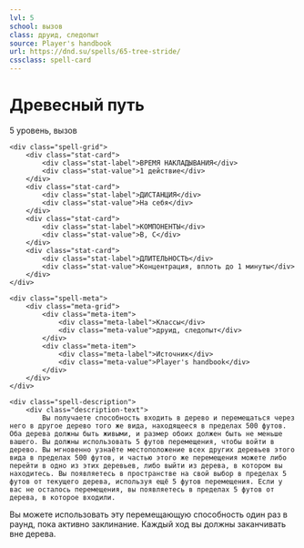 ```yaml
---
lvl: 5
school: вызов
class: друид, следопыт
source: Player's handbook
url: https://dnd.su/spells/65-tree-stride/
cssclass: spell-card
---
```


<div class="spell-container">
    <div class="spell-header">
        <h1 class="spell-name">Древесный путь</h1>
        <div class="spell-level">5 уровень, вызов</div>
    </div>
    
    <div class="spell-grid">
        <div class="stat-card">
            <div class="stat-label">ВРЕМЯ НАКЛАДЫВАНИЯ</div>
            <div class="stat-value">1 действие</div>
        </div>
        <div class="stat-card">
            <div class="stat-label">ДИСТАНЦИЯ</div>
            <div class="stat-value">На себя</div>
        </div>
        <div class="stat-card">
            <div class="stat-label">КОМПОНЕНТЫ</div>
            <div class="stat-value">В, С</div>
        </div>
        <div class="stat-card">
            <div class="stat-label">ДЛИТЕЛЬНОСТЬ</div>
            <div class="stat-value">Концентрация, вплоть до 1 минуты</div>
        </div>
    </div>
    
    <div class="spell-meta">
        <div class="meta-grid">
            <div class="meta-item">
                <div class="meta-label">Классы</div>
                <div class="meta-value">друид, следопыт</div>
            </div>
            <div class="meta-item">
                <div class="meta-label">Источник</div>
                <div class="meta-value">Player's handbook</div>
            </div>
        </div>
    </div>
    
    <div class="spell-description">
        <div class="description-text">
            Вы получаете способность входить в дерево и перемещаться через него в другое дерево того же вида, находящееся в пределах 500 футов. Оба дерева должны быть живыми, и размер обоих должен быть не меньше вашего. Вы должны использовать 5 футов перемещения, чтобы войти в дерево. Вы мгновенно узнаёте местоположение всех других деревьев этого вида в пределах 500 футов, и частью этого же перемещения можете либо перейти в одно из этих деревьев, либо выйти из дерева, в котором вы находитесь. Вы появляетесь в пространстве на свой выбор в пределах 5 футов от текущего дерева, используя ещё 5 футов перемещения. Если у вас не осталось перемещения, вы появляетесь в пределах 5 футов от дерева, в которое входили.
Вы можете использовать эту перемещающую способность один раз в раунд, пока активно заклинание. Каждый ход вы должны заканчивать вне дерева.
        </div>
    </div>
</div>